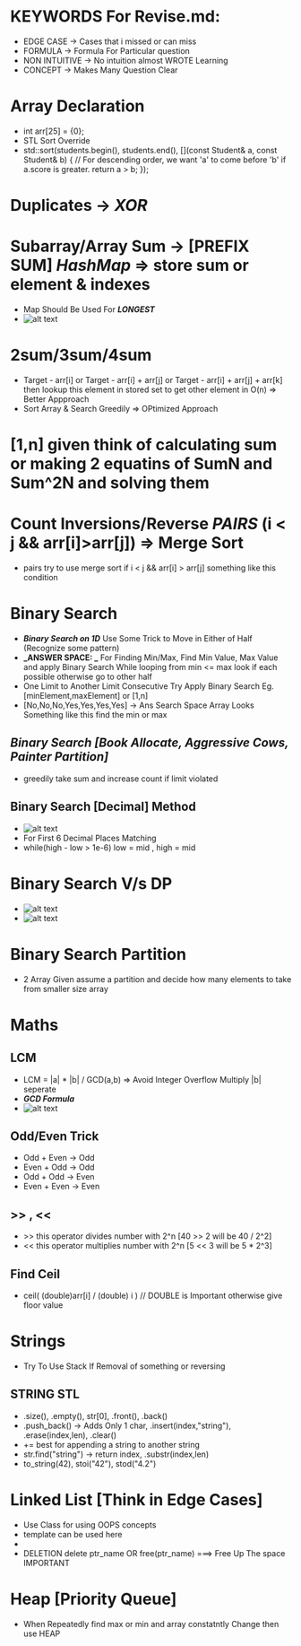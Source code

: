 # KEYWORDS For Revise.md:

- EDGE CASE -> Cases that i missed or can miss
- FORMULA -> Formula For Particular question
- NON INTUITIVE -> No intuition almost WROTE Learning
- CONCEPT -> Makes Many Question Clear

# Array Declaration

- int arr[25] = {0};
- STL Sort Override
- std::sort(students.begin(), students.end(), [](const Student& a, const Student& b) {
        // For descending order, we want 'a' to come before 'b' if a.score is greater.
        return a > b;
  });

# Duplicates -> _XOR_

# Subarray/Array Sum -> [PREFIX SUM] _HashMap_ => store sum or element & indexes

- Map Should Be Used For **_LONGEST_**
- ![alt text](images/diagram-export-8-21-2025-11_00_47-PM.svg)

# 2sum/3sum/4sum

- Target - arr[i] or Target - arr[i] + arr[j] or Target - arr[i] + arr[j] + arr[k] then lookup this element in stored set to get other element in O(n) => Better Appproach
- Sort Array & Search Greedily => OPtimized Approach

# [1,n] given think of calculating sum or making 2 equatins of SumN and Sum^2N and solving them

# Count Inversions/Reverse _PAIRS_ (i < j && arr[i]>arr[j]) => Merge Sort

- pairs try to use merge sort if i < j && arr[i] > arr[j] something like this condition

# Binary Search

- **_Binary Search on 1D_** Use Some Trick to Move in Either of Half (Recognize some pattern)
- **_ANSWER SPACE: _** For Finding Min/Max, Find Min Value, Max Value and apply Binary Search While looping from min <= max look if each possible otherwise go to other half
- One Limit to Another Limit Consecutive Try Apply Binary Search Eg. [minElement,maxElement] or [1,n]
- [No,No,No,Yes,Yes,Yes,Yes] -> Ans Search Space Array Looks Something like this find the min or max

## **_Binary Search [Book Allocate, Aggressive Cows, Painter Partition]_**

- greedily take sum and increase count if limit violated

## Binary Search [Decimal] Method

- ![alt text](images/diagram-export-9-8-2025-8_41_01-AM.svg)
- For First 6 Decimal Places Matching
- while(high - low > 1e-6) low = mid , high = mid

# Binary Search V/s DP

- ![alt text](<images/Screen Shot 2025-08-30 at 2.58.11 AM.png>)
- ![alt text](<images/Screen Shot 2025-08-30 at 2.58.46 AM.png>)

# Binary Search Partition

- 2 Array Given assume a partition and decide how many elements to take from smaller size array

# Maths

## LCM

- LCM = |a| \* |b| / GCD(a,b) => Avoid Integer Overflow Multiply |b| seperate
- **_GCD Formula_**
- ![alt text](images/diagram-export-9-9-2025-7_27_35-PM.svg)

## Odd/Even Trick

- Odd + Even -> Odd
- Even + Odd -> Odd
- Odd + Odd -> Even
- Even + Even -> Even

## >> , <<

- \>\> this operator divides number with 2^n [40 \>\> 2 will be 40 / 2^2]
- << this operator multiplies number with 2^n [5 << 3 will be 5 * 2^3]

## Find Ceil

- ceil( (double)arr[i] / (double) i ) // DOUBLE is Important otherwise give floor value

# Strings

- Try To Use Stack If Removal of something or reversing

## STRING STL

- .size(), .empty(), str[0], .front(), .back()
- .push_back() -> Adds Only 1 char, .insert(index,"string"), .erase(index,len), .clear()
- += best for appending a string to another string
- str.find("string") -> return index, .substr(index,len)
- to_string(42), stoi("42"), stod("4.2")

# Linked List [Think in Edge Cases]
- Use Class for using OOPS concepts
- template can be used here
- 
- DELETION delete ptr_name OR free(ptr_name) ===> Free Up The space IMPORTANT

# Heap [Priority Queue]

- When Repeatedly find max or min and array constatntly Change then use HEAP
